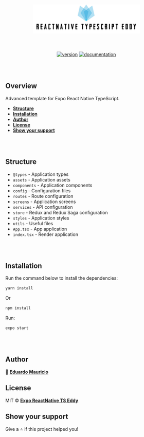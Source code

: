 <h1 align="center">
 <img src="docs/logo.png" height="90" alt="expo-reactnative-ts-eddy" />
</h1>

<br>

<div align="center">

[![version](https://img.shields.io/badge/version-2.0.0-blue.svg)](https://github.com/therealeddy/expo-reactnative-ts-eddy/releases)<space><space>
[![documentation](https://img.shields.io/badge/documentation-yes-brightgreen.svg)](#overview)

</div>

<br><br>

## Overview

Advanced template for Expo React Native TypeScript.

- **[Structure](#structure)**
- **[Installation](#installation)**
- **[Author](#author)**
- **[License](#license)**
- **[Show your support](#show-your-support)**


<br><br>

## Structure

- ```@types``` - Application types
- ```assets``` - Application assets
- ```components``` - Application components
- ```config``` - Configuration files
- ```routes``` - Route configuration
- ```screens``` - Application screens
- ```services``` - API configuration
- ```store``` - Redux and Redux Saga configuration
- ```styles``` - Application styles
- ```utils``` - Useful files
- ```App.tsx``` - App application
- ```index.tsx``` - Render application

<br><br>

## Installation

Run the command below to install the dependencies:

```sh
yarn install
```

Or

```sh
npm install
```

Run:

```sh
expo start
```

<br><br>

## Author

👤 **[Eduardo Mauricio](https://github.com/therealeddy)**

## License

MIT © **[Expo ReactNative TS Eddy](LICENSE)**

## Show your support

Give a ⭐️ if this project helped you!
